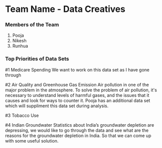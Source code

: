 # Team Name - Data Creatives 

### Members of the Team
1. Pooja
2. Nikesh
3. Runhua

### Top Priorities of Data Sets

#1 Medicare Spending
 We want to work on this data set as I have gone through  
 
#2 Air Quality and Greenhouse Gas Emission
 Air pollution in one of the major problem in the atmosphere. To solve the problem of air pollution, it's necessary to understand levels of harmful gases, and the issues that it causes and look for ways to counter it. Pooja has an additional data set which will suppliment this data set during analysis.

#3 Tobacco Use
 

#4 Indian Groundwater
 Statistics about India’s groundwater depletion are depressing, we would like to go through the data and see what are the reasons for the groundwater depletion in India. So that we can come up with some useful solution.

